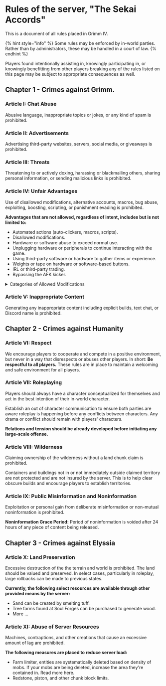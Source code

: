 # Rules of the server, "The Sekai Accords"

This is a document of all rules placed in Grimm IV.

{% hint style="info" %}
Some rules may be enforced by in-world parties. Rather than by administrators, these may be handled in a court of law.
{% endhint %}

Players found intentionally assisting in, knowingly participating in, or knowingly benefitting from other players breaking any of the rules listed on this page may be subject to appropriate consequences as well.

## Chapter 1 - Crimes against Grimm.

### Article I: Chat Abuse

Abusive language, inappropriate topics or jokes, or any kind of spam is prohibited.

### Article II: Advertisements

Advertising third-party websites, servers, social media, or giveaways is prohibited.

### Article III: Threats

Threatening to or actively doxing, harassing or blackmailing others, sharing personal information, or sending malicious links is prohibited.

### Article IV: Unfair Advantages

Use of disallowed modifications, alternative accounts, macros, bug abuse, exploiting, boosting, scripting, or punishment evading is prohibited.

**Advantages that are not allowed, regardless of intent, includes but is not limited to:**

* Automated actions (auto-clickers, macros, scripts).
* Disallowed modifications.
* Hardware or software abuse to exceed normal use.
* Unplugging hardware or peripherals to continue interacting with the game.
* Using third-party software or hardware to gather items or experience.
* Weights or tape on hardware or software-based buttons.
* IRL or third-party trading.
* Bypassing the AFK kicker.

<details>

<summary>Categories of Allowed Modifications</summary>

Provided below is a list of the categories of modifications we permit on the server, along with an explanation of what each of these categories does and does not include and permit. If a modification does not fit into one of these categories, it should be assumed that it is disallowed by default.

### Client Performance Improvement Modifications

Modifications that simply seek to improve the performance of the Minecraft client without making changes to the game itself, such as those which improve the FPS of the Minecraft client.

### Aesthetic Modifications

Modifications that change only the look and feel of the game without modifying gameplay, such as standard shader modifications or even resource packs. However, these **must not** change the properties of blocks (e.g. make non-transparent blocks transparent) or change the player's perspective (e.g. allowing them to see around or over objects they normally wouldn't be able to).

### **C**osmetic HUD Modifications

Modifications that alter the look and feel of the in-game head-up display (HUD), without adding extra information which would normally be unavailable to the player. For example, HUDs adding armor and status effects, which are available to the player in their inventory screen, are permitted, while mini-maps, other player health/armor indicators, player distance/range, etc. are not.

### Brightness & Gamma Adjustment Modifications

Modifications that alter the brightness and gamma settings of the Minecraft client, allowing you to see in darker areas that would normally be too dark to see in.

_****_

</details>

### Article V: Inappropriate Content

Generating any inappropriate content including explicit builds, text chat, or Discord name is prohibited.



## Chapter 2 - Crimes against Humanity

### Article VI: Respect

We encourage players to cooperate and compete in a positive environment, but never in a way that disrespects or abuses other players. In short: **Be respectful to all players.** These rules are in place to maintain a welcoming and safe environment for all players.

### Article VII: Roleplaying

Players should always have a character conceptualized for themselves and act in the best intention of their in-world character.

Establish an out of character communication to ensure both parties are aware roleplay is happening before any conflicts between characters. Any drama or conflict should remain with players' characters.

**Relations and tension should be already developed before initiating any large-scale offense.**&#x20;

### Article VIII: Wilderness

Claiming ownership of the wilderness without a land chunk claim is prohibited.

Containers and buildings not in or not immediately outside claimed territory are not protected and are not insured by the server. This is to help clear obscure builds and encourage players to establish territories.

### Article IX: Public Misinformation and Noninformation

Exploitation or personal gain from deliberate misinformation or non-mutual noninformation is prohibited.

**Noninformation Grace Period:** Period of noninformation is voided after 24 hours of any piece of content being released.

## Chapter 3 - Crimes against Elyssia

### Article X: Land Preservation

Excessive destruction of the the terrain and world is prohibited. The land should be valued and preserved. In select cases, particularly in roleplay, large rollbacks can be made to previous states.&#x20;

**Currently, the following select resources are available through other provided means by the server:**

* Sand can be created by smelting tuff.
* Tree farms found at Soul Forges can be purchased to generate wood.
* More ...

### Article XI: Abuse of Server Resources

Machines, contraptions, and other creations that cause an excessive amount of lag are prohibited.

**The following measures are placed to reduce server load:**

* Farm limiter, entities are systematically deleted based on density of mobs. If your mobs are being deleted, increase the area they're contained in. Read more here.
* Redstone, piston, and other chunk block limits.
